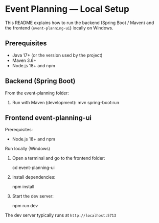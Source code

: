 # Event Planning — Local Setup

This README explains how to run the backend (Spring Boot / Maven) and the frontend (`event-planning-ui`) locally on Windows.

## Prerequisites
- Java 17+ (or the version used by the project)
- Maven 3.6+
- Node.js 18+ and npm

## Backend (Spring Boot)

From the event-planning folder:

1.  Run with Maven (development):
   mvn spring-boot:run


## Frontend event-planning-ui


Prerequisites:
- Node.js 18+ and npm

Run locally (Windows)

1. Open a terminal and go to the frontend folder:

   cd event-planning-ui

2. Install dependencies:

   npm install

3. Start the dev server:

   npm run dev

The dev server typically runs at `http://localhost:5713`
